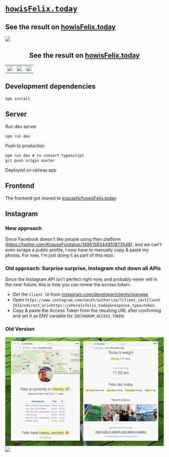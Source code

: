 # [`howisFelix.today`](https://howisFelix.today)

## See the result on <a href="https://howisFelix.today/">howisFelix.today</a>

<img src="https://raw.githubusercontent.com/KrauseFx/whereisfelix.today/master/screenshots/Desktop-1.png" />

<h2 align=center>See the result on <a href="https://howisFelix.today/">howisFelix.today</a></h2>
<p />


<table>
  <tr>
    <td>
      <img src="https://raw.githubusercontent.com/KrauseFx/whereisfelix.today/master/screenshots/iPhone-1.png" />
    </td>
    <td>
      <img src="https://raw.githubusercontent.com/KrauseFx/whereisfelix.today/master/screenshots/iPhone-2.png" />
    </td>
    <td>
      <img src="https://raw.githubusercontent.com/KrauseFx/whereisfelix.today/master/screenshots/iPhone-3.png" />
    </td>
  </tr>
</table>

## Development dependencies

```
npm install
```

## Server

Run dev server
```
npm run dev
```

Push to production
```
npm run dev # to convert typescript
git push origin master
```

Deployed on railway.app

## Frontend

The frontend got moved to [krausefx/howisFelix.today](https://howisFelix.today)

## Instagram

### New approach

Since Facebook doesn't like people using their platform (https://twitter.com/KrauseFx/status/1496158344951873548), and we can't even scrape a public profile, I now have to manually copy & paste my photos. For now, I'm just doing it as part of this repo.

### Old approach: Surprise surprise, Instagram shut down all APIs

Since the Instagram API isn't perfect right now, and probably never will in the near future, this is how you can renew the access token:

- Get the `Client ID` from [instagram.com/developer/clients/manage](https://instagram.com/developer/clients/manage/)
- Open `https://www.instagram.com/oauth/authorize/?client_id=[Client ID]&redirect_uri=https://whereisfelix.today&response_type=token`
- Copy & paste the Access Token from the resulting URL after confirming and set it as ENV variable for `INSTAGRAM_ACCESS_TOKEN`

### Old Version

<img src="screenshots/desktop.png">
<img src="screenshots/WhereIsFelixScreenshot.jpg">
